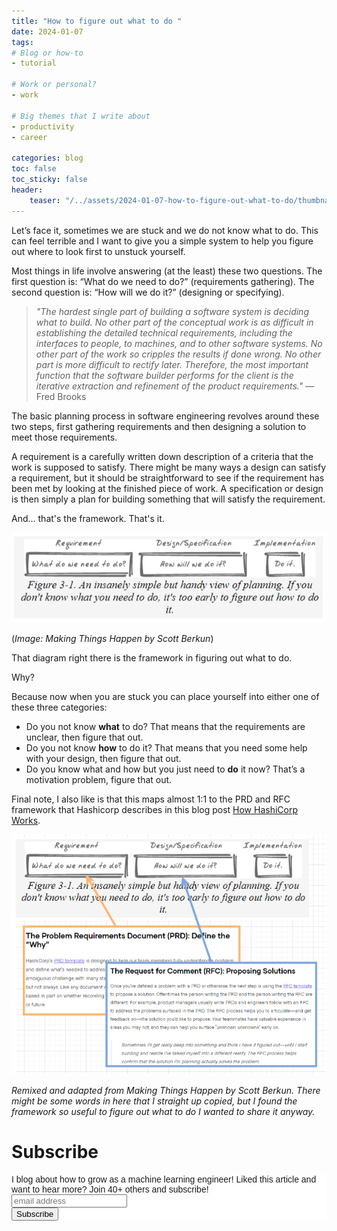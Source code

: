 ```yaml
---
title: "How to figure out what to do "
date: 2024-01-07
tags:
# Blog or how-to
- tutorial

# Work or personal?
- work

# Big themes that I write about
- productivity
- career

categories: blog
toc: false
toc_sticky: false
header:
    teaser: "/../assets/2024-01-07-how-to-figure-out-what-to-do/thumbnail.png"
---
```

<!-- ctrl + alt + v -->

<!-- Checklist:
Title = insight
Interesting 1st sentence
Short and concise -->

<!-- 1. interesting hook -->
Let’s face it, sometimes we are stuck and we do not know what to do. This can feel terrible and I want to give you a simple system to help you figure out where to look first to unstuck yourself.

Most things in life involve answering (at the least) these two questions. The first question is: “What do we need to do?” (requirements gathering). The second question is: “How will we do it?” (designing or specifying).

> *"The hardest single part of building a software system is deciding what to build. No other part of the conceptual work is as difficult in establishing the detailed technical requirements, including the interfaces to people, to machines, and to other software systems. No other part of the work so cripples the results if done wrong. No other part is more difficult to rectify later. Therefore, the most important function that the software builder performs for the client is the iterative extraction and refinement of the product requirements."* —Fred Brooks

The basic planning process in software engineering revolves around these two steps, first gathering requirements and then designing a solution to meet those requirements. 

A requirement is a carefully written down description of a criteria that the work is supposed to satisfy. There might be many ways a design can satisfy a requirement, but it should be straightforward to see if the requirement has been met by looking at the finished piece of work. A specification or design is then simply a plan for building something that will satisfy the requirement. 

And... that's the framework. That's it. 

![](/../assets/2024-01-07-how-to-figure-out-what-to-do/2024-01-07-07-07-05.png)

(*Image: Making Things Happen by Scott Berkun*)

That diagram right there is the framework in figuring out what to do. 

Why? 

Because now when you are stuck you can place yourself into either one of these three categories:

* Do you not know **what** to do? That means that the requirements are unclear, then figure that out. 
* Do you not know **how** to do it? That means that you need some help with your design, then figure that out. 
* Do you know what and how but you just need to **do** it now? That’s a motivation problem, figure that out.

Final note, I also like is that this maps almost 1:1 to the PRD and RFC framework that Hashicorp describes in this blog post [How HashiCorp Works](https://works.hashicorp.com/articles/writing-practices-and-culture).

![](/../assets/2024-01-07-how-to-figure-out-what-to-do/2024-01-07-07-01-04.png)

*Remixed and adapted from Making Things Happen by Scott Berkun. There might be some words in here that I straight up copied, but I found the framework so useful to figure out what to do I wanted to share it anyway.*

# Subscribe

<!-- Begin Mailchimp Signup Form -->
<link href="//cdn-images.mailchimp.com/embedcode/horizontal-slim-10_7.css" rel="stylesheet" type="text/css">
<style type="text/css">
#mc_embed_signup{background:#fff; clear:left; font:14px Helvetica,Arial,sans-serif; width:100%;}
/* Add your own Mailchimp form style overrides in your site stylesheet or in this style block.
    We recommend moving this block and the preceding CSS link to the HEAD of your HTML file. */
</style>
<div id="mc_embed_signup">
<form action="https://gmail.us3.list-manage.com/subscribe/post?u=92fe86c389878585bc87837e8&amp;id=50543deff9" method="post" id="mc-embedded-subscribe-form" name="mc-embedded-subscribe-form" class="validate" target="_blank" novalidate>
    <div id="mc_embed_signup_scroll">
<label for="mce-EMAIL">I blog about how to grow as a machine learning engineer! Liked this article and want to hear more? Join 40+ others and subscribe!</label>
<input type="email" value="" name="EMAIL" class="email" id="mce-EMAIL" placeholder="email address" required>
    <!-- real people should not fill this in and expect good things - do not remove this or risk form bot signups-->
    <div style="position: absolute; left: -5000px;" aria-hidden="true"><input type="text" name="b_92fe86c389878585bc87837e8_50543deff9" tabindex="-1" value=""></div>
    <div class="clear"><input type="submit" value="Subscribe" name="subscribe" id="mc-embedded-subscribe" class="button"></div>
    </div>
</form>
</div>
<!--End mc_embed_signup-->
    